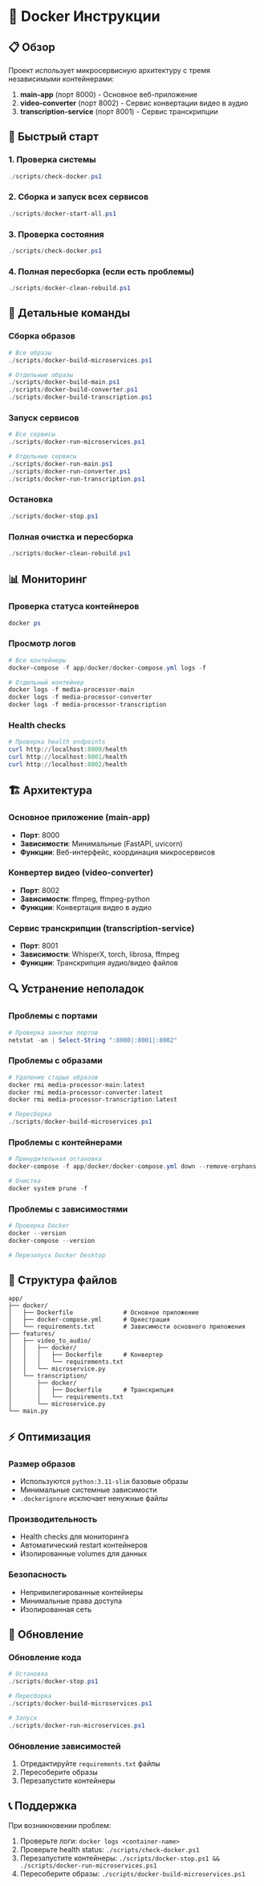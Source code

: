 # 🐳 Docker Инструкции

## 📋 Обзор

Проект использует микросервисную архитектуру с тремя независимыми контейнерами:

1. **main-app** (порт 8000) - Основное веб-приложение
2. **video-converter** (порт 8002) - Сервис конвертации видео в аудио
3. **transcription-service** (порт 8001) - Сервис транскрипции

## 🚀 Быстрый старт

### 1. Проверка системы
```powershell
./scripts/check-docker.ps1
```

### 2. Сборка и запуск всех сервисов
```powershell
./scripts/docker-start-all.ps1
```

### 3. Проверка состояния
```powershell
./scripts/check-docker.ps1
```

### 4. Полная пересборка (если есть проблемы)
```powershell
./scripts/docker-clean-rebuild.ps1
```

## 🔧 Детальные команды

### Сборка образов
```powershell
# Все образы
./scripts/docker-build-microservices.ps1

# Отдельные образы
./scripts/docker-build-main.ps1
./scripts/docker-build-converter.ps1
./scripts/docker-build-transcription.ps1
```

### Запуск сервисов
```powershell
# Все сервисы
./scripts/docker-run-microservices.ps1

# Отдельные сервисы
./scripts/docker-run-main.ps1
./scripts/docker-run-converter.ps1
./scripts/docker-run-transcription.ps1
```

### Остановка
```powershell
./scripts/docker-stop.ps1
```

### Полная очистка и пересборка
```powershell
./scripts/docker-clean-rebuild.ps1
```

## 📊 Мониторинг

### Проверка статуса контейнеров
```powershell
docker ps
```

### Просмотр логов
```powershell
# Все контейнеры
docker-compose -f app/docker/docker-compose.yml logs -f

# Отдельный контейнер
docker logs -f media-processor-main
docker logs -f media-processor-converter
docker logs -f media-processor-transcription
```

### Health checks
```powershell
# Проверка health endpoints
curl http://localhost:8000/health
curl http://localhost:8001/health
curl http://localhost:8002/health
```

## 🏗️ Архитектура

### Основное приложение (main-app)
- **Порт**: 8000
- **Зависимости**: Минимальные (FastAPI, uvicorn)
- **Функции**: Веб-интерфейс, координация микросервисов

### Конвертер видео (video-converter)
- **Порт**: 8002
- **Зависимости**: ffmpeg, ffmpeg-python
- **Функции**: Конвертация видео в аудио

### Сервис транскрипции (transcription-service)
- **Порт**: 8001
- **Зависимости**: WhisperX, torch, librosa, ffmpeg
- **Функции**: Транскрипция аудио/видео файлов

## 🔍 Устранение неполадок

### Проблемы с портами
```powershell
# Проверка занятых портов
netstat -an | Select-String ":8000|:8001|:8002"
```

### Проблемы с образами
```powershell
# Удаление старых образов
docker rmi media-processor-main:latest
docker rmi media-processor-converter:latest
docker rmi media-processor-transcription:latest

# Пересборка
./scripts/docker-build-microservices.ps1
```

### Проблемы с контейнерами
```powershell
# Принудительная остановка
docker-compose -f app/docker/docker-compose.yml down --remove-orphans

# Очистка
docker system prune -f
```

### Проблемы с зависимостями
```powershell
# Проверка Docker
docker --version
docker-compose --version

# Перезапуск Docker Desktop
```

## 📁 Структура файлов

```
app/
├── docker/
│   ├── Dockerfile              # Основное приложение
│   ├── docker-compose.yml      # Оркестрация
│   └── requirements.txt        # Зависимости основного приложения
├── features/
│   ├── video_to_audio/
│   │   ├── docker/
│   │   │   ├── Dockerfile      # Конвертер
│   │   │   └── requirements.txt
│   │   └── microservice.py
│   └── transcription/
│       ├── docker/
│       │   ├── Dockerfile      # Транскрипция
│       │   └── requirements.txt
│       └── microservice.py
└── main.py
```

## ⚡ Оптимизация

### Размер образов
- Используются `python:3.11-slim` базовые образы
- Минимальные системные зависимости
- `.dockerignore` исключает ненужные файлы

### Производительность
- Health checks для мониторинга
- Автоматический restart контейнеров
- Изолированные volumes для данных

### Безопасность
- Непривилегированные контейнеры
- Минимальные права доступа
- Изолированная сеть

## 🔄 Обновление

### Обновление кода
```powershell
# Остановка
./scripts/docker-stop.ps1

# Пересборка
./scripts/docker-build-microservices.ps1

# Запуск
./scripts/docker-run-microservices.ps1
```

### Обновление зависимостей
1. Отредактируйте `requirements.txt` файлы
2. Пересоберите образы
3. Перезапустите контейнеры

## 📞 Поддержка

При возникновении проблем:

1. Проверьте логи: `docker logs <container-name>`
2. Проверьте health status: `./scripts/check-docker.ps1`
3. Перезапустите контейнеры: `./scripts/docker-stop.ps1 && ./scripts/docker-run-microservices.ps1`
4. Пересоберите образы: `./scripts/docker-build-microservices.ps1`
